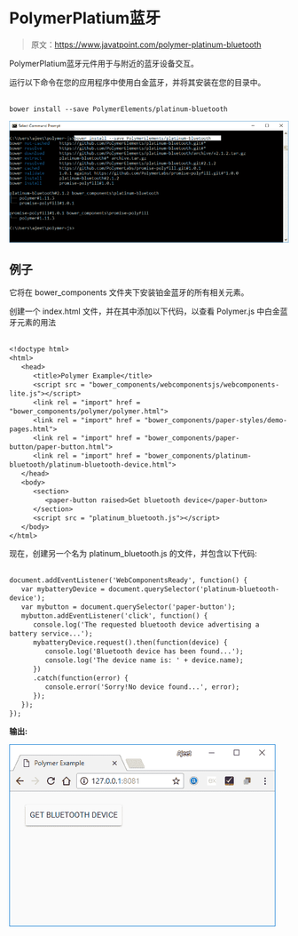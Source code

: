 # PolymerPlatium蓝牙

> 原文：<https://www.javatpoint.com/polymer-platinum-bluetooth>

PolymerPlatium蓝牙元件用于与附近的蓝牙设备交互。

运行以下命令在您的应用程序中使用白金蓝牙，并将其安装在您的目录中。

```

bower install --save PolymerElements/platinum-bluetooth 

```

![platinum bluetooth](img/042d4b934672ecfb1f32f441af7d67ee.png)

## 例子

它将在 bower_components 文件夹下安装铂金蓝牙的所有相关元素。

创建一个 index.html 文件，并在其中添加以下代码，以查看 Polymer.js 中白金蓝牙元素的用法

```

<!doctype html>
<html>
   <head>
      <title>Polymer Example</title>
      <script src = "bower_components/webcomponentsjs/webcomponents-lite.js"></script>
      <link rel = "import" href = "bower_components/polymer/polymer.html">
      <link rel = "import" href = "bower_components/paper-styles/demo-pages.html">
      <link rel = "import" href = "bower_components/paper-button/paper-button.html">
      <link rel = "import" href = "bower_components/platinum-bluetooth/platinum-bluetooth-device.html">
   </head>  
   <body>
      <section>
         <paper-button raised>Get bluetooth device</paper-button>
      </section>
      <script src = "platinum_bluetooth.js"></script>
   </body>
</html>

```

现在，创建另一个名为 platinum_bluetooth.js 的文件，并包含以下代码:

```

document.addEventListener('WebComponentsReady', function() {
   var mybatteryDevice = document.querySelector('platinum-bluetooth-device');
   var mybutton = document.querySelector('paper-button');
   mybutton.addEventListener('click', function() {
      console.log('The requested bluetooth device advertising a battery service...');
      mybatteryDevice.request().then(function(device) {
         console.log('Bluetooth device has been found...');
         console.log('The device name is: ' + device.name);
      })
      .catch(function(error) {
         console.error('Sorry!No device found...', error);
      });
   });
});

```

**输出:**

![platinum bluetooth 1](img/c8496fdc05cb6f85256f7869c3c08a74.png)